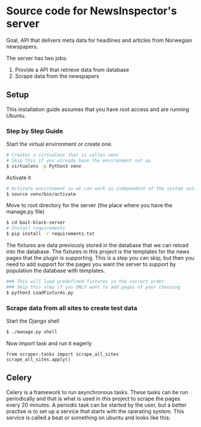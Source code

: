 # Source code for NewsInspector's server
Goal, API that delivers meta data for headlines and articles from Norwegian newspapers.

The server has two jobs:
1. Provide a API that retrieve data from database
2. Scrape data from the newspapers

## Setup
This installation guide assumes that you have root access and are running Ubuntu.

### Step by Step Guide
Start the virtual environment or create one.
```bash
# Creates a virtualenv that is calles venv
# Skip this if you already have the environment set up
$ virtualenv -p Python3 venv
```
Activate it
```bash
# Activate environment so we can work in independent of the system settings
$ source venv/bin/activate
```
Move to root directory for the server (the place where you have the manage.py file)
```bash
$ cd bait-block-server
# Install requirements
$ pip install -r requirements.txt
```

The fixtures are data previously stored in the database that we can reload into the database.
The fixtures in this project is the templates for the news pages that the plugin is supporting.
This is a step you can skip, but then you need to add support for the pages you want the server to support by population the database with templates.

```bash
### This will load predefined fixtures in the correct order
### Skip this step if you ONLY want to add pages of your choosing
$ python3 LoadFixtures.py
```

### Scrape data from all sites to create test data
Start the Django shell

```bash
$ ./manage.py shell
```
Now import task and run it eagerly
```python3
from scraper.tasks import scrape_all_sites
scrape_all_sites.apply()
```


## Celery
Celery is a framework to run asynchronous tasks. These tasks can be run periodically and that is what is used in this project to scrape the pages every 20 minutes. A periodic task can be started by the user, but a better practise is to set up a service that starts with the operating system.
This service is called a beat or something on ubuntu and looks like this:
